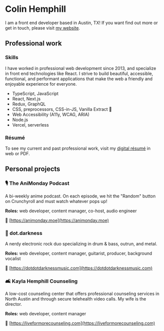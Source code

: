 # Colin Hemphill

I am a front end developer based in Austin, TX! If you want find out more or get in touch, please visit [my website](https://colin.quest/3O0bpfE).

## Professional work

### Skills

I have worked in professional web development since 2013, and specialize in front end technologies like React. I strive to build beautiful, accessible, functional, and performant applications that make the web a friendly and enjoyable experience for everyone.

- TypeScript, JavaScript
- React, Next.js
- Redux, GraphQL
- CSS, preprocessors, CSS-in-JS, Vanilla Extract 🧁
- Web Accessibility (A11y, WCAG, ARIA)
- Node.js
- Vercel, serverless

### Résumé

To see my current and past professional work, visit my [digital résumé](https://resume.colinhemphill.com) in web or PDF.

## Personal projects

### 🎙󠀠 The AniMonday Podcast

A bi-weekly anime podcast. On each episode, we hit the "Random" button on Crunchyroll and must watch whatever pops up!

**Roles:** web developer, content manager, co-host, audio engineer

🔗 [https://animonday.moe](https://animonday.moe)

### 🎸 dot.darkness

A nerdy electronic rock duo specializing in drum & bass, outrun, and metal.

**Roles:** web developer, content manager, guitarist, producer, background vocalist

🔗 [https://dotdotdarknessmusic.com](https://dotdotdarknessmusic.com)

### 🛋 Kayla Hemphill Counseling

A low-cost counseling center that offers professional counseling services in North Austin and through secure telehealth video calls. My wife is the director.

**Roles:** web developer, content manager

🔗 [https://liveformorecounseling.com](https://liveformorecounseling.com)
